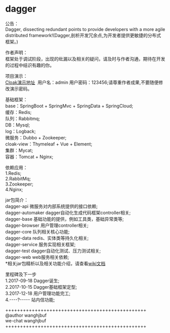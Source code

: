 # dagger

公告：<br/>
Dagger, dissecting redundant points to provide developers with a more agile distributed framework!(Dagger,剖析开发冗余点,为开发者提供更敏捷的分布式框架。)<br/>

作者声明：<br/>
框架处于调试阶段，出现的纰漏以及相关的疑问，请及时与作者沟通，期待在开发的过程中结识有趣的你。<br/>

项目演示：<br/>
<a href="http://47.93.253.28/" target="_Blank">Cloak演示地址</a>  用户名：admin 用户密码：123456;请尊重作者成果,不要随便修改演示密码。

基础框架：<br/>
base：SpringBoot + SpringMvc + SpringData + SpringCloud;<br/>
缓存：Redis;<br/>
队列：Rabbitmq;<br/>
DB：Mysql;<br/>
log：Logback;<br/>
微服务：Dubbo + Zookeeper;<br/>
cloak-view：Thymeleaf + Vue + Element;<br/>
集群：Mycat;<br/>
容器：Tomcat + Nginx;<br/>
    
依赖应用：<br/>
1.Redis;<br/>
2.RabbitMq;<br/>
3.Zookeeper;<br/>
4.Nginx;<br/>

jar包简介：<br/>
dagger-api 微服务对内部系统提供的接口依赖;<br/>
dagger-automaker dagger自动化生成代码框架controller相关;<br/>
dagger-base 基础功能的提供，例如工具类，基础异常类等;<br/>
dagger-browser 用户管理controller相关;<br/>
dagger-core 队列相关核心功能;<br/>
dagger-data redis、实体类等持久化相关;<br/>
dagger-service 服务实现相关框架;<br/>
dagger-test dagger自动化测试、压力测试相关;<br/>
dagger-web web服务相关依赖;<br/>
*相关jar包精析以及相关功能介绍，请查看<a href="https://github.com/wanghuanjie/dagger/wiki" target="_Blank">wiki文档</a>

里程碑及下一步<br/>
1.2017-09-18 Dagger诞生;<br/>
2.2017-10-15 Dagger基础框架定型;<br/>
3.2017-12-18 用户管理功能完工;<br/>
4.----?----- 站内信功能;<br/>

++++++++++++++++++++++++++++++++++++++++++++++++<br/>
@author wanghjbuf<br/>
we-chat wanghjbuf<br/>
++++++++++++++++++++++++++++++++++++++++++++++++<br/>
